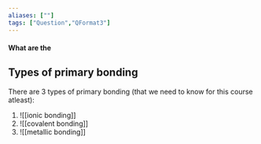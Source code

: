 ```yaml
---
aliases: [""]
tags: ["Question","QFormat3"]
---
```


#### What are the
## Types of primary bonding
There are 3 types of primary bonding (that we need to know for this course atleast):
1) ![[ionic bonding]]
2) ![[covalent bonding]]
3) ![[metallic bonding]]